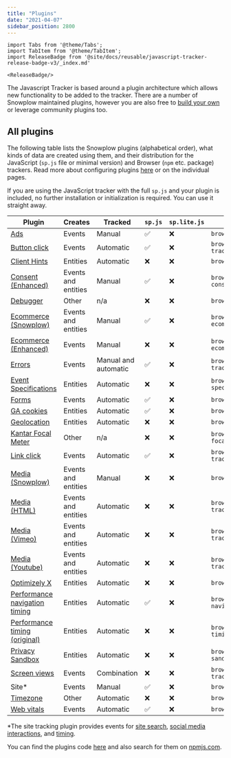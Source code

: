```yaml
---
title: "Plugins"
date: "2021-04-07"
sidebar_position: 2800
---
```


```mdx-code-block
import Tabs from '@theme/Tabs';
import TabItem from '@theme/TabItem';
import ReleaseBadge from '@site/docs/reusable/javascript-tracker-release-badge-v3/_index.md'

<ReleaseBadge/>
```

The Javascript Tracker is based around a plugin architecture which allows new functionality to be added to the tracker. There are a number of Snowplow maintained plugins, however you are also free to [build your own](/docs/sources/trackers/javascript-trackers/web-tracker/plugins/creating-your-own-plugins/index.md) or leverage community plugins too.

## All plugins

The following table lists the Snowplow plugins (alphabetical order), what kinds of data are created using them, and their distribution for the JavaScript (`sp.js` file or minimal version) and Browser (`npm` etc. package) trackers. Read more about configuring plugins [here](/docs/sources/trackers/javascript-trackers/web-tracker/plugins/configuring-tracker-plugins/index.md) or on the individual pages.

If you are using the JavaScript tracker with the full `sp.js` and your plugin is included, no further installation or initialization is required. You can use it straight away.

| Plugin                                                                                                                                                      | Creates             | Tracked              | `sp.js` | `sp.lite.js` | Package name                                   |
|-------------------------------------------------------------------------------------------------------------------------------------------------------------|---------------------|----------------------|---------|--------------|------------------------------------------------|
| [Ads](/docs/sources/trackers/javascript-trackers/web-tracker/tracking-events/ads/index.md)                                  | Events              | Manual               | ✅       | ❌            | `browser-plugin-ad-tracking`                   |
| [Button click](/docs/sources/trackers/javascript-trackers/web-tracker/tracking-events/button-click/index.md)                | Events              | Automatic            | ✅       | ❌            | `browser-plugin-button-click-tracking`         |
| [Client Hints](/docs/sources/trackers/javascript-trackers/web-tracker/tracking-events/client-hints/index.md)                | Entities            | Automatic            | ❌       | ❌            | `browser-plugin-client-hints`                  |
| [Consent (Enhanced)](/docs/sources/trackers/javascript-trackers/web-tracker/tracking-events/consent-gdpr/index.md)          | Events and entities | Manual               | ✅       | ❌            | `browser-plugin-enhanced-consent`              |
| [Debugger](/docs/sources/trackers/javascript-trackers/web-tracker/testing-debugging/index.md)                               | Other               | n/a                  | ❌       | ❌            | `browser-plugin-debugger`                      |
| [Ecommerce (Snowplow)](/docs/sources/trackers/javascript-trackers/web-tracker/tracking-events/ecommerce/index.md)           | Events and entities | Manual               | ✅       | ❌            | `browser-plugin-snowplow-ecommerce`            |
| [Ecommerce (Enhanced)](/docs/sources/trackers/javascript-trackers/web-tracker/tracking-events/ecommerce/enhanced/index.md)  | Events              | Manual               | ❌       | ❌            | `browser-plugin-enhanced-ecommerce`            |
| [Errors](/docs/sources/trackers/javascript-trackers/web-tracker/tracking-events/errors/index.md)                            | Events              | Manual and automatic | ✅       | ❌            | `browser-plugin-error-tracking`                |
| [Event Specifications](/docs/sources/trackers/javascript-trackers/web-tracker/tracking-events/event-specifications/index.md)                            | Entities              | Automatic | ❌       | ❌            | `browser-plugin-event-specifications`                |
| [Forms](/docs/sources/trackers/javascript-trackers/web-tracker/tracking-events/form-tracking/index.md)                      | Events              | Automatic            | ✅       | ❌            | `browser-plugin-form-tracking`                 |
| [GA cookies](/docs/sources/trackers/javascript-trackers/web-tracker/tracking-events/ga-cookies/index.md)                    | Entities            | Automatic            | ✅       | ❌            | `browser-plugin-ga-cookies`                    |
| [Geolocation](/docs/sources/trackers/javascript-trackers/web-tracker/tracking-events/timezone-geolocation/index.md)         | Entities            | Automatic            | ❌       | ❌            | `browser-plugin-geolocation`                   |
| [Kantar Focal Meter](/docs/sources/trackers/javascript-trackers/web-tracker/tracking-events/focalmeter/index.md)            | Other               | n/a                  | ❌       | ❌            | `browser-plugin-focalmeter@focalmeter_plugin`  |
| [Link click](/docs/sources/trackers/javascript-trackers/web-tracker/tracking-events/link-click/index.md)                    | Events              | Automatic            | ✅       | ❌            | `browser-plugin-link-click-tracking`           |
| [Media (Snowplow)](/docs/sources/trackers/javascript-trackers/web-tracker/tracking-events/media/index.md)                   | Events and entities | Manual               | ❌       | ❌            | `browser-plugin-media`                         |
| [Media (HTML)](/docs/sources/trackers/javascript-trackers/web-tracker/tracking-events/media/html5/index.md)                 | Events and entities | Automatic            | ❌       | ❌            | `browser-plugin-media-tracking`                |
| [Media (Vimeo)](/docs/sources/trackers/javascript-trackers/web-tracker/tracking-events/media/vimeo/index.md)                | Events and entities | Automatic            | ❌       | ❌            | `browser-plugin-vimeo-tracking`                |
| [Media (Youtube)](/docs/sources/trackers/javascript-trackers/web-tracker/tracking-events/media/youtube/index.md)            | Events and entities | Automatic            | ❌       | ❌            | `browser-plugin-youtube-tracking`              |
| [Optimizely X](/docs/sources/trackers/javascript-trackers/web-tracker/tracking-events/optimizely/index.md)                  | Entities            | Automatic            | ❌       | ❌            | `browser-plugin-optimizely-x`                  |
| [Performance navigation timing](/docs/sources/trackers/javascript-trackers/web-tracker/tracking-events/timings/index.md)    | Entities            | Automatic            | ✅       | ❌            | `browser-plugin-performance-navigation-timing` |
| [Performance timing (original)](/docs/sources/trackers/javascript-trackers/web-tracker/tracking-events/timings/index.md)    | Entities            | Automatic            | ❌       | ❌            | `browser-plugin-performance-timing`            |
| [Privacy Sandbox](/docs/sources/trackers/javascript-trackers/web-tracker/tracking-events/privacy-sandbox/index.md)          | Entities            | Automatic            | ❌       | ❌            | `browser-plugin-privacy-sandbox`               |
| [Screen views](/docs/sources/trackers/javascript-trackers/web-tracker/tracking-events/screen-views/index.md)                    | Events              | Combination            | ❌       | ❌            | `browser-plugin-screen-tracking`                    |
| Site*                                                                                                                                                       | Events              | Manual               | ✅       | ❌            | `browser-plugin-site-tracking`                 |
| [Timezone](/docs/sources/trackers/javascript-trackers/web-tracker/tracking-events/timezone-geolocation/index.md)            | Other               | Automatic            | ❌       | ❌            | `browser-plugin-timezone`                      |
| [Web vitals](/docs/sources/trackers/javascript-trackers/web-tracker/tracking-events/web-vitals/index.md)                    | Events              | Automatic            | ✅       | ❌            | `browser-plugin-web-vitals`                    |

*The site tracking plugin provides events for [site search](/docs/sources/trackers/javascript-trackers/web-tracker/tracking-events/site-search/index.md), [social media interactions](/docs/sources/trackers/javascript-trackers/web-tracker/tracking-events/social-media/index.md), and [timing](/docs/sources/trackers/javascript-trackers/web-tracker/tracking-events/timings/generic/index.md).

You can find the plugins code [here](https://github.com/snowplow/snowplow-javascript-tracker/tree/master/plugins) and also search for them on [npmjs.com](https://www.npmjs.com/).
